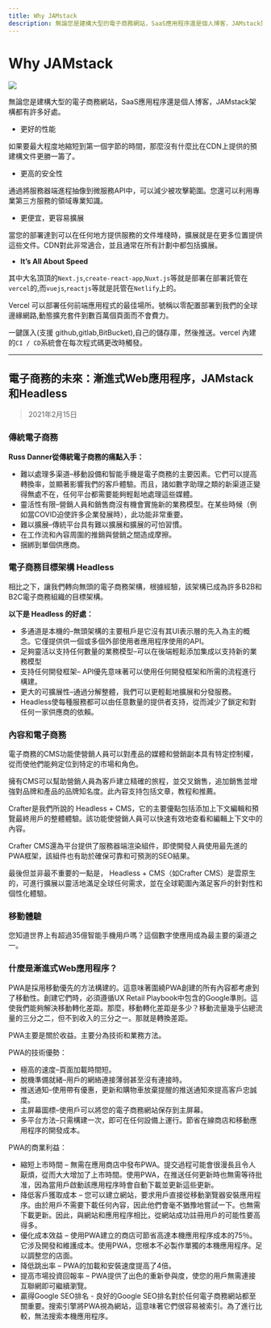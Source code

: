 ```yaml
---
title: Why JAMstack
description: 無論您是建構大型的電子商務網站，SaaS應用程序還是個人博客，JAMstack架構都有許多好處。
---
```



# **Why JAMstack**

![](https://i.imgur.com/XWOufAZ.png)

無論您是建構大型的電子商務網站，SaaS應用程序還是個人博客，JAMstack架構都有許多好處。


*  更好的性能

如果要最大程度地縮短到第一個字節的時間，那麼沒有什麼比在CDN上提供的預建構文件更勝一籌了。


*  更高的安全性

通過將服務器端進程抽像到微服務API中，可以減少被攻擊範圍。您還可以利用專業第三方服務的領域專業知識。


*  更便宜，更容易擴展

當您的部署達到可以在任何地方提供服務的文件堆棧時，擴展就是在更多位置提供這些文件。CDN對此非常適合，並且通常在所有計劃中都包括擴展。



*  **It’s All About Speed**

其中大名頂頂的`Next.js`,`create-react-app`,`Nuxt.js`等就是部署在部署託管在`vercel`的,而`vuejs`,`reactjs`等就是託管在`Netlify`上的。

Vercel 可以部署任何前端應用程式的最佳場所。號稱以零配置部署到我們的全球邊緣網路,動態擴充套件到數百萬個頁面而不會費力。

一鍵匯入(支援 github,gitlab,BitBucket),自己的儲存庫，然後推送。vercel 內建的`CI / CD`系統會在每次程式碼更改時觸發。


---


## 電子商務的未來：漸進式Web應用程序，JAMstack和Headless

> 2021年2月15日

### 傳統電子商務

**Russ Danner從傳統電子商務的痛點入手：**

* 難以處理多渠道–移動設備和智能手機是電子商務的主要因素。它們可以提高轉換率，並顯著影響我們的客戶體驗。而且，諸如數字助理之類的新渠道正變得無處不在，任何平台都需要能夠輕鬆地處理這些媒體。 
* 靈活性有限–營銷人員和銷售商沒有機會實施新的業務模型。在某些時候（例如當COVID迫使許多企業發展時），此功能非常重要。
* 難以擴展–傳統平台具有難以擴展和擴展的可怕習慣。
* 在工作流和內容周圍的推銷與營銷之間造成摩擦。
* 捆綁到單個供應商。

### 電子商務目標架構 Headless

相比之下，讓我們轉向無頭的電子商務架構，根據經驗，該架構已成為許多B2B和B2C電子商務組織的目標架構。

**以下是 Headless 的好處：**

* 多通道是本機的–無頭架構的主要租戶是它沒有其UI表示層的先入為主的概念。它僅提供供一個或多個外部使用者應用程序使用的API。
* 足夠靈活以支持任何數量的業務模型–可以在後端輕鬆添加集成以支持新的業務模型
* 支持任何開發框架– API優先意味著可以使用任何開發框架和所需的流程進行構建。
* 更大的可擴展性–通過分解整體，我們可以更輕鬆地擴展和分發服務。
* Headless使每種服務都可以由任意數量的提供者支持，從而減少了鎖定和對任何一家供應商的依賴。

### 內容和電子商務

電子商務的CMS功能使營銷人員可以對產品的媒體和營銷副本具有特定控制權，從而使他們能夠定位到特定的市場和角色。

擁有CMS可以幫助營銷人員為客戶建立精確的旅程，並交叉銷售，追加銷售並增強對品牌和產品的品牌知名度。此內容支持包括文章，教程和推薦。

Crafter是我們所說的 Headless + CMS，它的主要優點包括添加上下文編輯和預覽最終用戶的整體體驗。該功能使營銷人員可以快速有效地查看和編輯上下文中的內容。 

Crafter CMS還為平台提供了服務器端渲染組件，即使開發人員使用最先進的PWA框架，該組件也有助於確保可靠和可預測的SEO結果。 

最後但並非最不重要的一點是， Headless + CMS（如Crafter CMS）是雲原生的，可進行擴展以靈活地滿足全球任何需求，並在全球範圍內滿足客戶的針對性和個性化體驗。

### 移動體驗

您知道世界上有超過35億智能手機用戶嗎？這個數字使應用成為最主要的渠道之一。

### 什麼是漸進式Web應用程序？

PWA是採用移動優先的方法構建的。這意味著圍繞PWA創建的所有內容都考慮到了移動性。創建它們時，必須遵循UX Retail Playbook中包含的Google準則。這使我們能夠解決移動轉化差距。那麼，移動轉化差距是多少？移動流量幾乎佔總流量的三分之二，但不到收入的三分之一。那就是轉換差距。

PWA主要是關於收益。主要分為技術和業務方法。

PWA的技術優勢：

* 極高的速度–頁面加載時間短。
* 脫機準備就緒–用戶的網絡連接薄弱甚至沒有連接時。
* 推送通知–使用帶有優惠，更新和購物車放棄提醒的推送通知來提高客戶忠誠度。
* 主屏幕圖標–使用戶可以將您的電子商務網站保存到主屏幕。
* 多平台方法–只需構建一次，即可在任何設備上運行。節省在線商店和移動應用程序的開發成本。

PWA的商業利益：

* 縮短上市時間 – 無需在應用商店中發布PWA。提交過程可能會很漫長且令人厭煩，從而大大增加了上市時間。使用PWA，在推送任何更新時也無需等待批准，因為當用戶啟動該應用程序時會自動下載並更新這些更新。
* 降低客戶獲取成本 – 您可以建立網站，要求用戶直接從移動瀏覽器安裝應用程序。由於用戶不需要下載任何內容，因此他們會毫不猶豫地嘗試一下。也無需下載更新。因此，與網站和應用程序相比，從網站成功註冊用戶的可能性要高得多。
* 優化成本效益 – 使用PWA建立的商店可節省高達本機應用程序成本的75％。它涉及開發和維護成本。使用PWA，您根本不必製作單獨的本機應用程序。足以調整您的店面。
* 降低跳出率 – PWA的加載和安裝速度提高了4倍。
* 提高市場投資回報率 – PWA提供了出色的重新參與度，使您的用戶無需連接互聯網即可繼續瀏覽。 
* 贏得Google SEO排名 - 良好的Google SEO排名對於任何電子商務網站都至關重要。搜索引擎將PWA視為網站，這意味著它們很容易被索引。為了進行比較，無法搜索本機應用程序。
